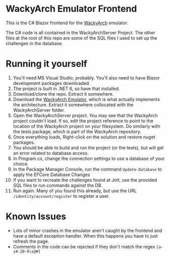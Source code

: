 # WackyArch Emulator Frontend

This is the C# Blazor frontend for the [WackyArch](https://github.com/benjamin-allen/wacky-arch) emulator.

The C# code is all contained in the WackyArchServer Project. The other files at the root of this repo are some of the SQL files I used to set up the challenges in the database.


# Running it yourself
1. You'll need MS Visual Studio, probably. You'll also need to have Blazor development packages downloaded.
2. The project is built in .NET 6, so have that installed.
3. Download/clone the repo. Extract it somewhere.
4. Download the [WackyArch Emulator](https://github.com/benjamin-allen/wacky-arch), which is what actually implements the architecture.
   Extract it somewhere collocated with the WackyArchServer folder.
5. Open the WackyArchServer project. You may see that the WackyArch project couldn't load.
   If so, edit the project reference to point to the location of the WackyArch project on your filesystem.
   Do similarly with the tests package, which is part of the WackyArch repository.
6. Once everything loads, Right-click on the solution and restore nuget packages.
7. You should be able to build and run the project (or the tests), but will get an error related to database access.
8. In Program.cs, change the connection settings to use a database of your choice.
9. In the Package Manager Console, run the command `Update-Database` to apply the EFCore Database Changes
10. If you want to recreate the challenges found at Jolt, use the provided SQL files to run commands against the DB.
11. Run again. Many of you found this already, but use the URL `/identity/account/register` to register a user.


# Known Issues
- Lots of minor crashes in the emulator aren't caught by the frontend and have a default exception handler.
  When this happens you have to just refresh the page.
- Comments in the code can be rejected if they don't match the regex `[a-zA-Z0-9\s@#]`